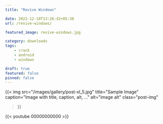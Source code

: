 ```yaml
---
title: "Revive Windows"

date: 2022-12-10T13:26:42+05:30
url: /revive-windows/

featured_image: revive-windows.jpg

category: downloads
tags:
    - crack
    - android
    - windows

draft: true
featured: false
pinned: false
---
```



{{< img 
    src="/images/gallery/post-xl_5.jpg" 
    title="Sample Image" 
    caption="Image with title, caption, alt, ..." alt="image alt" 
    class="post-img"  
>}}



















{{< youtube 00000000000 >}}